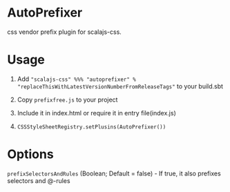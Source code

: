 # AutoPrefixer

css vendor prefix plugin for scalajs-css.

# Usage 

1) Add `"scalajs-css" %%% "autoprefixer" % "replaceThisWithLatestVersionNumberFromReleaseTags"` to your build.sbt

2) Copy `prefixfree.js` to your project 

3) Include it in index.html or require it in entry file(index.js)

4) `CSSStyleSheetRegistry.setPlusins(AutoPrefixer())`

# Options 

`prefixSelectorsAndRules` (Boolean; Default = false) - If true, it also prefixes selectors and @-rules 

 

